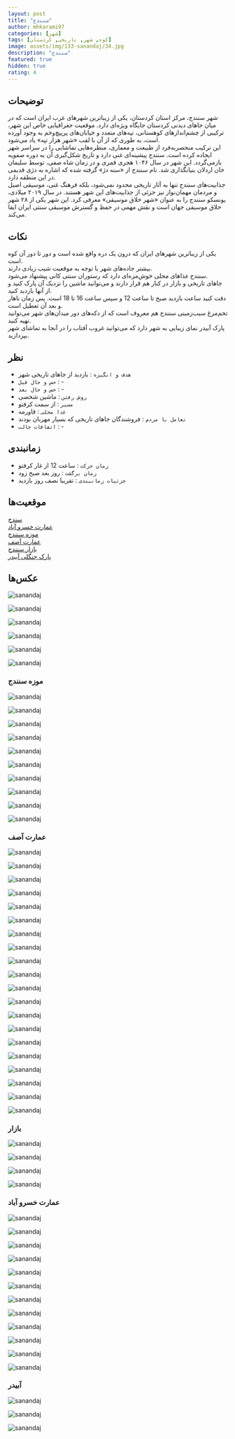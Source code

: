 ```yaml
---
layout: post
title: "سنندج"
author: mhkarami97
categories: [شهر]
tags: [کوه, شهر, تاریخی, کردستان]
image: assets/img/133-sanandaj/34.jpg
description: "سنندج"
featured: true
hidden: true
rating: 4
---
```


## توضیحات
شهر سنندج، مرکز استان کردستان، یکی از زیباترین شهرهای غرب ایران است که در میان جاهای دیدنی کردستان جایگاه ویژه‌ای دارد. موقعیت جغرافیایی خاص این شهر، ترکیبی از چشم‌اندازهای کوهستانی، تپه‌های متعدد و خیابان‌های پرپیچ‌وخم به وجود آورده است، به‌ طوری که از آن با لقب «شهر هزار تپه» یاد می‌شود.  
این ترکیب منحصربه‌فرد از طبیعت و معماری، منظره‌هایی تماشایی را در سراسر شهر ایجاده کرده است. سنندج پیشینه‌ای غنی دارد و تاریخ شکل‌گیری آن به دوره صفویه بازمی‌گردد. این شهر در سال ۱۰۴۶ هجری قمری و در زمان شاه صفی، توسط سلیمان خان اردلان بنیانگذاری شد. نام سنندج از «سنه دژ» گرفته شده که اشاره به دژی قدیمی در این منطقه دارد.  
جذابیت‌های سنندج تنها به آثار تاریخی محدود نمی‌شود، بلکه فرهنگ غنی، موسیقی اصیل و مردمان مهمان‌نواز نیز جزئی از جذابیت‌های این شهر هستند. در سال ۲۰۱۹ میلادی، یونسکو سنندج را به‌ عنوان «شهر خلاق موسیقی» معرفی کرد. این شهر یکی از ۲۸ شهر خلاق موسیقی جهان است و نقش مهمی در حفظ و گسترش موسیقی سنتی ایران ایفا می‌کند.

## نکات
یکی از زیباترین شهرهای ایران که درون یک دره واقع شده است و دور تا دور آن کوه است.  
بیشتر جاده‌های شهر با توجه به موقعیت شیب زیادی دارند.  
سنندج غذاهای محلی خوش‌مزه‌ای دارد که رستوران سنتی کانی پیشنهاد می‌شود.  
جاهای تاریخی و بازار در کنار هم قرار دارند و می‌توانید ماشین را نزدیک آن پارک کنید و از آنها بازدید کنید.  
دقت کنید ساعت بازدید صبح تا ساعت 12 و سپس ساعت 16 تا 18 است. پس زمان ناهار و بعد آن تعطیل است.  
تخم‌مرغ سیب‌زمینی سنندج هم معروف است که از دکه‌های دور میدان‌های شهر می‌توانید تهیه کنید.  
پارک آبیدر نمای زیبایی به شهر دارد که می‌توانید غروب آفتاب را در آنجا به تماشای شهر بپردازید.  

## نظر
 - `هدف و انگیزه` : بازدید از جاهای تاریخی شهر
 - `حس و حال قبل` : -
 - `حس و حال بعد` : -
 - `روش رفتن` : ماشین شخصی
 - `مسیر` : از سمت کرفتو
 - `غذا محلی` : قاورمه
 - `تعامل با مردم` : فروشندگان جاهای تاریخی که بسیار مهربان بودند
 - `اتفاقات جالب` : -

## زمانبندی
 - `زمان حرکت` : ساعت 12 از غار کرفتو
 - `زمان برگشت` : روز بعد صبح زود
 - `جزئیات زمانبندی` : تقریبا نصف روز بازدید

## موقعیت‌ها
[سندج](https://www.google.com/maps/place/Sanandaj,+Kurdistan+Province,+Iran/@35.2865349,46.8414633,12z/data=!3m1!4b1!4m6!3m5!1s0x3ff997e23b7813db:0x8893e51d9ac3ac55!8m2!3d35.3118606!4d46.9963942!16s%2Fg%2F122v8nm5?entry=ttu&g_ep=EgoyMDI1MDYxMS4wIKXMDSoASAFQAw%3D%3D)  
[عمارت خسرو آباد](https://www.google.com/maps/place/Khosro+Abad+Mansion/@35.3148677,46.9771559,15.12z/data=!4m15!1m8!3m7!1s0x3ff997e23b7813db:0x8893e51d9ac3ac55!2sSanandaj,+Kurdistan+Province,+Iran!3b1!8m2!3d35.3118606!4d46.9963942!16s%2Fg%2F122v8nm5!3m5!1s0x3ff997fe27f12eab:0x70768ffe4798e8fa!8m2!3d35.3154321!4d46.9839405!16s%2Fg%2F122sgbdp?entry=ttu&g_ep=EgoyMDI1MDYxMS4wIKXMDSoASAFQAw%3D%3D)  
[موزه سنندج](https://www.google.com/maps/place/Sanandaj+Museum/@35.3183004,46.9945594,16z/data=!4m15!1m8!3m7!1s0x3ff997e23b7813db:0x8893e51d9ac3ac55!2sSanandaj,+Kurdistan+Province,+Iran!3b1!8m2!3d35.3118606!4d46.9963942!16s%2Fg%2F122v8nm5!3m5!1s0x3ff997e22c42f901:0x1dcc4384a0147ec!8m2!3d35.3181499!4d46.9947154!16s%2Fg%2F121zcp9z?entry=ttu&g_ep=EgoyMDI1MDYxMS4wIKXMDSoASAFQAw%3D%3D)  
[عمارت آصف](https://www.google.com/maps/place/Asef+Vaziri+Monument/@35.3195018,46.9954914,19.06z/data=!4m15!1m8!3m7!1s0x3ff997e23b7813db:0x8893e51d9ac3ac55!2sSanandaj,+Kurdistan+Province,+Iran!3b1!8m2!3d35.3118606!4d46.9963942!16s%2Fg%2F122v8nm5!3m5!1s0x3ff997e1a218deb9:0x399da57b6f46192c!8m2!3d35.3190846!4d46.9962263!16s%2Fg%2F122l3d7_?entry=ttu&g_ep=EgoyMDI1MDYxMS4wIKXMDSoASAFQAw%3D%3D)  
[بازار سنندج](https://www.google.com/maps/place/Sanandaj+Plaza/@35.3162791,46.9984589,19.61z/data=!4m15!1m8!3m7!1s0x3ff997e23b7813db:0x8893e51d9ac3ac55!2sSanandaj,+Kurdistan+Province,+Iran!3b1!8m2!3d35.3118606!4d46.9963942!16s%2Fg%2F122v8nm5!3m5!1s0x3ff997e772ffffff:0x56f3dadc9ccf75a7!8m2!3d35.3158368!4d46.9988839!16s%2Fg%2F11sskrnj_k?entry=ttu&g_ep=EgoyMDI1MDYxMS4wIKXMDSoASAFQAw%3D%3D)  
[پارک جنگلی آبیدر](https://www.google.com/maps/place/Abidar+Forest+Park/@35.3057353,46.9464559,13.5z/data=!4m15!1m8!3m7!1s0x3ff997e23b7813db:0x8893e51d9ac3ac55!2sSanandaj,+Kurdistan+Province,+Iran!3b1!8m2!3d35.3118606!4d46.9963942!16s%2Fg%2F122v8nm5!3m5!1s0x3ff99808cb83c201:0xbaa441e2b651f7d!8m2!3d35.3071174!4d46.9701315!16s%2Fg%2F1tf2_wk6?entry=ttu&g_ep=EgoyMDI1MDYxMS4wIKXMDSoASAFQAw%3D%3D)  

## عکس‌ها

![sanandaj](/assets/img/133-sanandaj/01.jpg)  
  
![sanandaj](/assets/img/133-sanandaj/02.jpg)  
  
![sanandaj](/assets/img/133-sanandaj/03.jpg)  
  
![sanandaj](/assets/img/133-sanandaj/04.jpg)  
  
![sanandaj](/assets/img/133-sanandaj/05.jpg)  
  
![sanandaj](/assets/img/133-sanandaj/06.jpg)  

### موزه سنندج
  
![sanandaj](/assets/img/133-sanandaj/07.jpg)  
  
![sanandaj](/assets/img/133-sanandaj/08.jpg)  
  
![sanandaj](/assets/img/133-sanandaj/09.jpg)  
  
![sanandaj](/assets/img/133-sanandaj/10.jpg)  
  
![sanandaj](/assets/img/133-sanandaj/11.jpg)  
  
![sanandaj](/assets/img/133-sanandaj/12.jpg)  
  
![sanandaj](/assets/img/133-sanandaj/13.jpg)  
  
![sanandaj](/assets/img/133-sanandaj/14.jpg)  
  
![sanandaj](/assets/img/133-sanandaj/15.jpg)  
  
![sanandaj](/assets/img/133-sanandaj/16.jpg)  

### عمارت آصف
  
![sanandaj](/assets/img/133-sanandaj/17.jpg)  
  
![sanandaj](/assets/img/133-sanandaj/18.jpg)  
  
![sanandaj](/assets/img/133-sanandaj/19.jpg)  
  
![sanandaj](/assets/img/133-sanandaj/20.jpg)  
  
![sanandaj](/assets/img/133-sanandaj/21.jpg)  
  
![sanandaj](/assets/img/133-sanandaj/22.jpg)  
  
![sanandaj](/assets/img/133-sanandaj/23.jpg)  
  
![sanandaj](/assets/img/133-sanandaj/24.jpg)  
  
![sanandaj](/assets/img/133-sanandaj/25.jpg)  
  
![sanandaj](/assets/img/133-sanandaj/26.jpg)  
  
![sanandaj](/assets/img/133-sanandaj/27.jpg)  
  
![sanandaj](/assets/img/133-sanandaj/28.jpg)  

![sanandaj](/assets/img/133-sanandaj/29.jpg)  
  
![sanandaj](/assets/img/133-sanandaj/30.jpg)  
  
![sanandaj](/assets/img/133-sanandaj/31.jpg)  
  
![sanandaj](/assets/img/133-sanandaj/32.jpg)  
  
![sanandaj](/assets/img/133-sanandaj/33.jpg)  
  
![sanandaj](/assets/img/133-sanandaj/34.jpg)  
  
![sanandaj](/assets/img/133-sanandaj/35.jpg)  
  
![sanandaj](/assets/img/133-sanandaj/36.jpg)  

### بازار
  
![sanandaj](/assets/img/133-sanandaj/37.jpg)  
  
![sanandaj](/assets/img/133-sanandaj/38.jpg)  
  
![sanandaj](/assets/img/133-sanandaj/39.jpg)  
  
![sanandaj](/assets/img/133-sanandaj/40.jpg)  

### عمارت خسرو آباد
  
![sanandaj](/assets/img/133-sanandaj/41.jpg)  
  
![sanandaj](/assets/img/133-sanandaj/42.jpg)  
  
![sanandaj](/assets/img/133-sanandaj/43.jpg)  
  
![sanandaj](/assets/img/133-sanandaj/44.jpg)  
  
![sanandaj](/assets/img/133-sanandaj/45.jpg)  
  
![sanandaj](/assets/img/133-sanandaj/46.jpg)  
  
![sanandaj](/assets/img/133-sanandaj/47.jpg)  
  
![sanandaj](/assets/img/133-sanandaj/48.jpg)  
  
![sanandaj](/assets/img/133-sanandaj/49.jpg)  
  
![sanandaj](/assets/img/133-sanandaj/50.jpg)  
  
![sanandaj](/assets/img/133-sanandaj/51.jpg)  
  
![sanandaj](/assets/img/133-sanandaj/52.jpg)  

### آبیدر
  
![sanandaj](/assets/img/133-sanandaj/53.jpg)  
  
![sanandaj](/assets/img/133-sanandaj/54.jpg)  
  
![sanandaj](/assets/img/133-sanandaj/55.jpg)  